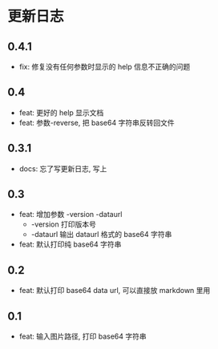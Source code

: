 # 更新日志

## 0.4.1

- fix: 修复没有任何参数时显示的 help 信息不正确的问题

## 0.4

- feat: 更好的 help 显示文档
- feat: 参数-reverse, 把 base64 字符串反转回文件

## 0.3.1

- docs: 忘了写更新日志, 写上

## 0.3

- feat: 增加参数 -version -dataurl
  - -version 打印版本号
  - -dataurl 输出 dataurl 格式的 base64 字符串
- feat: 默认打印纯 base64 字符串

## 0.2

- feat: 默认打印 base64 data url, 可以直接放 markdown 里用

## 0.1

- feat: 输入图片路径, 打印 base64 字符串
